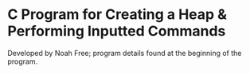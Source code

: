# C Program for Creating a Heap & Performing Inputted Commands

Developed by Noah Free; program details found at the beginning of the program.